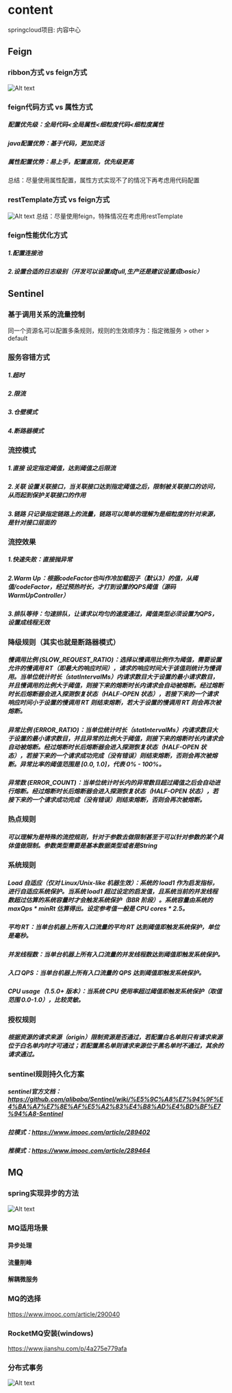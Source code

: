 # content
springcloud项目: 内容中心
## Feign
### ribbon方式 vs feign方式
![Alt text](src/main/resources/static/ribbon配置和feign配置的对比.jpg)
### feign代码方式 vs 属性方式
##### 配置优先级：全局代码<全局属性<细粒度代码<细粒度属性
##### java配置优势：基于代码，更加灵活
##### 属性配置优势：易上手，配置直观，优先级更高
总结：尽量使用属性配置，属性方式实现不了的情况下再考虑用代码配置
### restTemplate方式 vs feign方式
![Alt text](src/main/resources/static/restTemplate跟feign方式的对比.jpg)
总结：尽量使用feign，特殊情况在考虑用restTemplate
### feign性能优化方式
##### 1.配置连接池
##### 2.设置合适的日志级别（开发可以设置成full,生产还是建议设置成basic）
## Sentinel
### 基于调用关系的流量控制
同一个资源名可以配置多条规则，规则的生效顺序为：指定微服务 > other > default
### 服务容错方式
##### 1.超时
##### 2.限流
##### 3.仓壁模式
##### 4.断路器模式
### 流控模式
##### 1.直接 设定指定阈值，达到阈值之后限流
##### 2.关联 设置关联接口，当关联接口达到指定阈值之后，限制被关联接口的访问，从而起到保护关联接口的作用
##### 3.链路 只记录指定链路上的流量，链路可以简单的理解为是细粒度的针对来源，是针对接口层面的
### 流控效果
##### 1.快速失败：直接抛异常
##### 2.Warm Up：根据codeFactor也叫作冷加载因子（默认3）的值，从阈值/codeFactor，经过预热时长，才打到设置的QPS阈值（源码WarmUpController）
##### 3.排队等待：匀速排队，让请求以均匀的速度通过，阈值类型必须设置为QPS，设置成线程无效
### 降级规则（其实也就是断路器模式）
##### 慢调用比例 (SLOW_REQUEST_RATIO)：选择以慢调用比例作为阈值，需要设置允许的慢调用 RT（即最大的响应时间），请求的响应时间大于该值则统计为慢调用。当单位统计时长（statIntervalMs）内请求数目大于设置的最小请求数目，并且慢调用的比例大于阈值，则接下来的熔断时长内请求会自动被熔断。经过熔断时长后熔断器会进入探测恢复状态（HALF-OPEN 状态），若接下来的一个请求响应时间小于设置的慢调用 RT 则结束熔断，若大于设置的慢调用 RT 则会再次被熔断。
##### 异常比例 (ERROR_RATIO)：当单位统计时长（statIntervalMs）内请求数目大于设置的最小请求数目，并且异常的比例大于阈值，则接下来的熔断时长内请求会自动被熔断。经过熔断时长后熔断器会进入探测恢复状态（HALF-OPEN 状态），若接下来的一个请求成功完成（没有错误）则结束熔断，否则会再次被熔断。异常比率的阈值范围是 [0.0, 1.0]，代表 0% - 100%。
##### 异常数 (ERROR_COUNT)：当单位统计时长内的异常数目超过阈值之后会自动进行熔断。经过熔断时长后熔断器会进入探测恢复状态（HALF-OPEN 状态），若接下来的一个请求成功完成（没有错误）则结束熔断，否则会再次被熔断。
### 热点规则
##### 可以理解为是特殊的流控规则，针对于参数去做限制甚至于可以针对参数的某个具体值做限制。参数类型需要是基本数据类型或者是String
### 系统规则
##### Load 自适应（仅对 Linux/Unix-like 机器生效）：系统的 load1 作为启发指标，进行自适应系统保护。当系统 load1 超过设定的启发值，且系统当前的并发线程数超过估算的系统容量时才会触发系统保护（BBR 阶段）。系统容量由系统的 maxQps * minRt 估算得出。设定参考值一般是 CPU cores * 2.5。
##### 平均 RT：当单台机器上所有入口流量的平均 RT 达到阈值即触发系统保护，单位是毫秒。
##### 并发线程数：当单台机器上所有入口流量的并发线程数达到阈值即触发系统保护。
##### 入口 QPS：当单台机器上所有入口流量的 QPS 达到阈值即触发系统保护。
##### CPU usage（1.5.0+ 版本）：当系统 CPU 使用率超过阈值即触发系统保护（取值范围 0.0-1.0），比较灵敏。
### 授权规则
##### 根据资源的请求来源（origin）限制资源是否通过，若配置白名单则只有请求来源位于白名单内时才可通过；若配置黑名单则请求来源位于黑名单时不通过，其余的请求通过。
### sentinel规则持久化方案
##### sentinel官方文档：https://github.com/alibaba/Sentinel/wiki/%E5%9C%A8%E7%94%9F%E4%BA%A7%E7%8E%AF%E5%A2%83%E4%B8%AD%E4%BD%BF%E7%94%A8-Sentinel
##### 拉模式：https://www.imooc.com/article/289402
##### 推模式：https://www.imooc.com/article/289464
## MQ
### spring实现异步的方法
![Alt text](src/main/resources/static/spring实现异步的方式.png)
### MQ适用场景
#### 异步处理
#### 流量削峰
#### 解耦微服务
### MQ的选择
https://www.imooc.com/article/290040
### RocketMQ安装(windows)
https://www.jianshu.com/p/4a275e779afa
### 分布式事务
![Alt text](src/main/resources/static/rocketmq分布式事务.png)